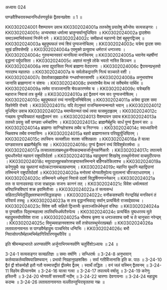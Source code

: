 अध्यायः 024

पाण्डवैश्चिरावस्थाननिर्धारणपूर्वकं द्वैतवनप्रवेशः ॥ 1 ॥

KK0302024001	वैशम्पायन उवाच 
KK0302024001a	ततस्तेषु प्रयातेषु कौन्तेयः सत्यसङ्गरः ।
KK0302024001c	अभ्यभाषत धर्मात्मा भ्रातॄन्सर्वान्युधिष्ठिरः ॥
KK0302024002a	द्वादशेमाः समाऽस्माभिर्वस्तव्यं निर्जने वने ।
KK0302024002c	समीक्षध्वं महारण्ये देशं बहुमृगद्विजम् ॥
KK0302024003a	बहुपुष्पफलं रम्यं शिवं पुण्यजनोचितम् ।
KK0302024003c	यत्रेमा द्वादश समाः सुखं प्रतिवसेमहि ॥
KK0302024004a	एवमुक्ते प्रत्युवाच धर्मराजं धनञ्जयः ।
KK0302024004c	गुरुवन्मानववरं मानयित्वा मनस्विनम् ॥
KK0302024005a	भवानेव महर्षीणां वृद्धानां पर्युपासिता ।
KK0302024005c	अज्ञातं मानुषे लोके भवतो नास्ति किञ्चन ॥
KK0302024006a	त्वया ह्युपासिता नित्यं ब्राह्मणा वेदपारगाः ।
KK0302024006c	द्वैपायनप्रभृतयो नारदश्च महातपाः ॥
KK0302024007a	यः सर्वलोकद्वाराणि नित्यं सञ्चरते वशी ।
KK0302024007c	देवलोकाद्ब्रह्मलोकं गन्धर्वाप्सरसामपि ॥
KK0302024008a	अनुभावांश्च जानासि ब्राह्मणानां न संशयः ।
KK0302024008c	प्रभावांश्चैव वेत्थ त्वं सर्वेषामेव पार्थिव ॥
KK0302024009a	त्वमेव राजञ्जानासि श्रेयःकारणमेव च ।
KK0302024009c	यत्रेच्छसि महाराज निवासं तत्र कुर्महे ॥
KK0302024010a	इदं द्वैतवनं नाम सरः पुण्यजनोषितम् ।
KK0302024010c	बहुपुष्पफलं रम्यं नानाद्विजनिषेवितम् ॥
KK0302024011a	अत्रेमा द्वादश समा विहरेमेति रोचये ।
KK0302024011c	यदि तेऽनुमतं राजन्किमन्यन्मन्यते भवान् ॥
KK0302024012	युधिष्ठिर उवाच 
KK0302024012a	ममाप्येतन्मतं पार्थ त्वया यत्समुदाहृतम् ।
KK0302024012c	गच्छामः पुण्यविख्यातं महद्द्वैतवनं सरः ॥
KK0302024013	वैशम्पायन उवाच 
KK0302024013a	ततस्ते प्रययुः सर्वे पाण्डवा धर्मचारिणः ।
KK0302024013c	ब्राह्मणैर्बहुभिः सार्धं पुण्यं द्वैतवनं सरः ॥
KK0302024014a	ब्राह्मणाः साग्निहोत्राश्च तथैव च निरग्नयः ।
KK0302024014c	स्वाध्यायिनो भिक्षवश्च तथैव वनवासिनः ॥
KK0302024015a	बहवो ब्राह्मणास्तत्र परिवव्रुर्युधिष्ठिरम् ।
KK0302024015c	तपस्विनः सत्यशीलाः शतशः संशितव्रताः ॥
KK0302024016a	ते यात्वा पाण्डवास्तत्र ब्राह्मणैर्बहुभिः सह ।
KK0302024016c	पुण्यं द्वैतवनं रम्यं विविशुर्बरतर्षभाः ॥
KK0302024017a	तत्सालतालाम्रमधूकनीपकदम्बसर्जार्जुनकर्णिकारैः ।
KK0302024017c	तपात्यये पुष्पधरैरुपेतं महावनं राष्ट्रपतिर्ददर्श ॥
KK0302024018a	महाद्रुमाणां शिखरेषु तस्थुर्मनोरमां वाचमुदीरयन्तः ।
KK0302024018c	मयूरदात्यूहचकोरसङ्घास्तस्मिन्वने बर्हिणकोकिलाश्च ॥
KK0302024019a	करेणुयूथैः सह यूथपानां मदोत्कटानामचलप्रभाणाम् ।
KK0302024019c	महान्ति यूथानि महाद्विपानां तस्मिन्वने राष्ट्रपतिर्ददर्श ॥
KK0302024020a	मनोरमां भोगवतीमुपेत्य पूतात्मनां चीरजटाधराणाम् ।
KK0302024020c	तस्मिन्वने धर्मभृतां निवासे ददर्श सिद्धर्षिगणाननेकान् ॥
KK0302024021a	ततः स यानादवरुह्य राजा सभ्रातृकः सजनः काननं तत् ।
KK0302024021c	विवेश धर्मात्मवतां बरिष्ठस्त्रिविष्टपं शक्र इवामितौजाः ॥
KK0302024022a	तं सत्यसन्धं सहिताऽभिपेतुर्दिदृक्षवश्चारणसिद्धसङ्घाः ।
KK0302024022c	वनौकसश्चापि नेरन्द्रसिंहं मनस्विनं तं परिवार्य तस्थुः ॥
KK0302024023a	स तत्र वृद्धानभिवाद्य सर्वान् प्रत्यर्चितो राजवद्देववच्च ।
KK0302024023c	विवेश सर्वैः सहितो द्विजाग्र्यैः कृताञ्जलिर्धर्मभृतां वरिष्ठः ॥
KK0302024024a	स पुण्यशीलः पितृवन्महात्मा तपस्विभिधर्मपरैरुपेत्य ।
KK0302024024c	प्रत्यर्चितः पुष्पधरस्य मूले महाद्रुमस्योपविवेश राजा ॥
KK0302024025a	भीमश्च कृष्णा च धनञ्जयश्च यमौ च ते चानुचरा नरेन्द्रम् ।
KK0302024025c	विमुच्यवाहानवशाश्च सर्वे तत्रोपतस्थुर्भरतप्रबर्हाः ॥
KK0302024026a	लतावतानावनतः स पाण्डवैर्महाद्रुमः पञ्चभिरेव धन्विभिः ।
KK0302024026c	बभौ निवासोपगतैर्महात्मभिर्महागिरिर्वारणयूथपैरिव ॥

इति श्रीमन्महाभारते अरण्यपर्वणि अर्जुनाभिगमनपर्वणि चतुर्विंशोऽध्यायः ॥ 24 ॥

3-24-1 सत्यसङ्गर सत्यप्रतिज्ञः ॥ समाः वर्षाणि । सन्धिरार्षः ॥ 3-24-8 अनुभावान् कर्तव्याकर्तव्यविषयान्निश्चयान् । प्रभावो निग्रहानुग्रहशक्तिः । सर्वा गतीर्विजानासि इति क. पाठः ॥ 3-24-10 द्वैतं द्वौ शोकमोहौ इतौ गतौ यस्मात्तद्वीतं द्वीतमेव द्वैतम् । स्वार्थे तद्धितः । वनं जलं यस्मिन् द्वैतवनम् ॥ 3-24-11 विहरेम प्रीत्यानयेम ॥ 3-24-16 यात्वा गत्वा ॥ 3-24-17 तपात्यये वर्षासु ॥ 3-24-19 करेणुः हस्तिनी ॥ 3-24-20 भोगवतीं सरस्वतीं नदीम् ॥ 3-24-22 चारणाः देवगायनाः ॥ 3-24-24 महाद्रुमः कदम्बः ॥ 3-24-26 लतावतानावनतः वल्लीतन्तुभिरावृततया नम्रः ॥

